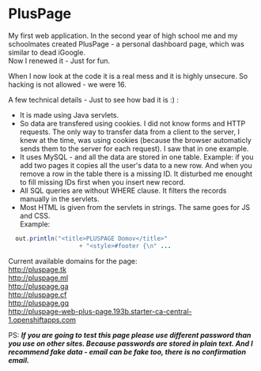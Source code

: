 
# PlusPage
My first web application.
In the second year of high school me and my schoolmates created PlusPage - a personal dashboard page, which was similar to dead iGoogle.  
Now I renewed it - Just for fun.   

When I now look at the code it is a real mess and it is highly unsecure. So hacking is not allowed - we were 16.  

A few technical details - Just to see how bad it is :) :  
- It is made using Java servlets.   
- So data are transfered using cookies.
  I did not know forms and HTTP requests. The only way to transfer data from a client to the server, I knew at the time, was using cookies (because the browser automaticly sends them to the server for each request). I saw that in one example.
- It uses MySQL - and  all the data are stored in one table. 
  Example: if you add two pages it copies all the user's data to a new row. And when you remove a row in the table there is a missing ID. It disturbed me enought to fill missing IDs first when you insert new record. 
- All SQL queries are without WHERE clause. It filters the records manually in the servlets.
- Most HTML is given from the servlets in strings. The same goes for JS and CSS.  
  Example: 
```java
  out.println("<title>PLUSPAGE Domov</title>"  
                    + "<style>#footer {\n" ... 
```
Current available domains for the page:  
  http://pluspage.tk  
  http://pluspage.ml   
  http://pluspage.ga  
  http://pluspage.cf  
  http://pluspage.gq  
  http://pluspage-web-plus-page.193b.starter-ca-central-1.openshiftapps.com  
  
  PS: ***If you are going to test this page please use different password than you use on other sites. Because passwords are stored in plain text. 
  And I recommend fake data - email can be fake too, there is no confirmation email.***
